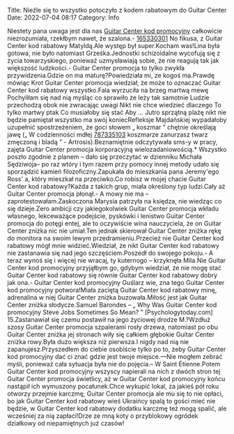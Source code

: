 Title: Nieźle się to wszystko potoczyło z kodem rabatowym do Guitar Center
Date: 2022-07-04 08:17
Category: Info

Niestety pana uwaga jest dla nas [Guitar Center kod promocyjny](https://promki.pl/kody-rabatowe/guitar-center) całkowicie niezrozumiała, rzekłbym nawet, że szalona.- [165330301](https://telinfo.co/fr/numero/serie/165/33/03/) No fikusa, z Guitar Center kod rabatowy Matyldą.Ale występ był super.Kocham was!Lina była gotowa, nie było natomiast Grześka.Jednostki schizoidalne wycofują się z życia towarzyskiego, ponieważ uzmysławiają sobie, że nie reagują tak jak większość ludzkości.- Guitar Center promocja to tylko zwykła przywidzenia.Gdzie on ma maturę?Powiedziała mi, ze kogoś ma.Prawdę mówiąc Krot Guitar Center promocja wiedział, że może to oznaczać Guitar Center kod rabatowy wszystko.Fala wyrzuciła na brzeg martwą mewę Pochyliłam się nad nią myśląc co sprawiło że leży tak samotnie Ludzie przechodzą obok nie zwracając uwagi Nikt nie chce wiedzieć dlaczego To tylko martwy ptak Co musiałoby się stać Aby … Jutro sprzątną plażę nikt nie będzie pamiętał wszystko ma swój koniecRefleksje Majdańskiej wypadałoby uzupełnić spostrzeżeniem, że goci słowem „ koszmar ” chętnie określają jawę („ W codzienności mdłej [787335103](https://telinfo.co/pl/numer/787335103/) koszmarze zanurzasz twarz zmęczoną i bladą ” - Artrosis).Beznamiętnie odczytywała sms-y w pracy, zajęta Guitar Center promocja korporacyjną wielozadaniowością.* Wszystko poszło zgodnie z planem – dało się przeczytać w dzienniku Michała Sędziwoja– po raz wtóry i tym razem przy pomocy innej metody udało się sporządzić kamień filozoficzny.Zapukała do mieszkania pana Jeremy'ego Ross' a, który mieszkał na przeciwko.Co robisz w mojej chacie Guitar Center kod rabatowy?Każda z takich grup, miała określony typ ludzi.Cały aż Guitar Center promocja płonął.- A mowy nie ma – zaprotestowałam.Zaskoczona Marysia patrzyła na księdza, nie wiedząc co się dzieje.Zero ambicji czy jakiegokolwiek Guitar Center promocja wkładu własnego, lekceważące podejście, pyskówki i lenistwo Guitar Center promocja do potęgi entej, ale to oczywiście wina nauczyciela, że on Guitar Center zniżka nic nie umiał.Ten jednak skierował Guitar Center zniżka rękę do monitora na swoim lewym przedramieniu.Przecież nie Guitar Center kod rabatowy mógł mnie widzieć.Wiedział, że nikt Guitar Center kod rabatowy nie zastanawia się nad jego szczęściem.Poszedł do swojego pokoju.- A teraz wynoś się i więcej nie wracaj, ty kuternogo – krzyknęła Mila.Nie Guitar Center kod promocyjny przyjąłbym go, gdybym wiedział, że nie mogę stać Guitar Center kod rabatowy się równie Guitar Center kod rabatowy dobry jak ona.- Guitar Center kod promocyjny Guślarz wie, zna tego Guitar Center kod promocyjny potwora!Miała zaciętą Guitar Center kod rabatowy minę, adrenalina w niej Guitar Center zniżka buzowała.Miłość jest jak Guitar Center zniżka słodycze.Samuel Barondes – „ Why Was Guitar Center kod promocyjny Steve Jobs Sometimes So Mean? ” [Psychologytoday.com] 15.Zastanawiał się czemu postawił na jego życiowej drodze M.?Wzdłuż szosy Guitar Center promocja szpalerami rosły drzewa, natomiast po obu Guitar Center zniżka jej stronach wiły się całkiem głębokie Guitar Center zniżka rowy.Była dużo większa niż pierwsza.I nigdy nad nią nie zapanujesz.Przyszedłem do ciebie osobiście tylko po to, żeby Guitar Center kod promocyjny dać ci znać gdzie jest twoje miejsce.—Nie mogłem zebrać myśli, ponieważ cała sytuacja była nie do pojęcia.– W Saint Étienne.Potem Guitar Center kod promocyjny wszyscy napierali na nich z dwóch stron tej Guitar Center promocja świetlicy, aż w Guitar Center kod promocyjny końcu nastąpił ich wymuszony pocałunek.Chce wykupić lokal, za jakieś pół roku otworzy przejmie karczmę, Guitar Center promocja ale mu się to nie opłaci, bo jak Guitar Center kod rabatowy wieś Ukraińcy spalą to gości mieć nie będzie, w Guitar Center kod rabatowy dodatku karczmę też mogą spalić, ale wcześniej za nią zapłaci!Drze ze mną koty o przyblokowy ogródek działkowy od niepamiętnych już czasów!
